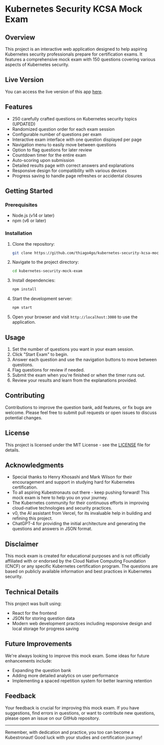 # Kubernetes Security KCSA Mock Exam

## Overview

This project is an interactive web application designed to help aspiring Kubernetes security professionals prepare for certification exams. It features a comprehensive mock exam with 150 questions covering various aspects of Kubernetes security.

## Live Version

You can access the live version of this app [here](https://kubernetes-security-kcsa-mock.vercel.app/).

## Features

- 250 carefully crafted questions on Kubernetes security topics (UPDATED)
- Randomized question order for each exam session
- Configurable number of questions per exam
- Interactive exam interface with one question displayed per page
- Navigation menu to easily move between questions
- Option to flag questions for later review
- Countdown timer for the entire exam
- Auto-scoring upon submission
- Detailed results page with correct answers and explanations
- Responsive design for compatibility with various devices
- Progress saving to handle page refreshes or accidental closures

## Getting Started

### Prerequisites

- Node.js (v14 or later)
- npm (v6 or later)

### Installation

1. Clone the repository:

    ```bash
    git clone https://github.com/thiago4go/kubernetes-security-kcsa-mock.git
    ```

2. Navigate to the project directory:

    ```bash
    cd kubernetes-security-mock-exam
    ```

3. Install dependencies:

    ```bash
    npm install
    ```

4. Start the development server:

    ```bash
    npm start
    ```

5. Open your browser and visit `http://localhost:3000` to use the application.

## Usage

1. Set the number of questions you want in your exam session.
2. Click "Start Exam" to begin.
3. Answer each question and use the navigation buttons to move between questions.
4. Flag questions for review if needed.
5. Submit the exam when you're finished or when the timer runs out.
6. Review your results and learn from the explanations provided.

## Contributing

Contributions to improve the question bank, add features, or fix bugs are welcome. Please feel free to submit pull requests or open issues to discuss potential changes.

## License

This project is licensed under the MIT License - see the [LICENSE](LICENSE) file for details.

## Acknowledgments

- Special thanks to Henry Khosashi and Mark Wilson for their encouragement and support in studying hard for Kubernetes certification.
- To all aspiring Kubestronauts out there - keep pushing forward! This mock exam is here to help you on your journey.
- The Kubernetes community for their continuous efforts in improving cloud-native technologies and security practices.
- v0, the AI assistant from Vercel, for its invaluable help in building and refining this project.
- ChatGPT-4 for providing the initial architecture and generating the questions and answers in JSON format.

## Disclaimer

This mock exam is created for educational purposes and is not officially affiliated with or endorsed by the Cloud Native Computing Foundation (CNCF) or any specific Kubernetes certification program. The questions are based on publicly available information and best practices in Kubernetes security.

## Technical Details

This project was built using:

- React for the frontend
- JSON for storing question data
- Modern web development practices including responsive design and local storage for progress saving

## Future Improvements

We're always looking to improve this mock exam. Some ideas for future enhancements include:

- Expanding the question bank
- Adding more detailed analytics on user performance
- Implementing a spaced repetition system for better learning retention

## Feedback

Your feedback is crucial for improving this mock exam. If you have suggestions, find errors in questions, or want to contribute new questions, please open an issue on our GitHub repository.

---

Remember, with dedication and practice, you too can become a Kubestronaut! Good luck with your studies and certification journey!
